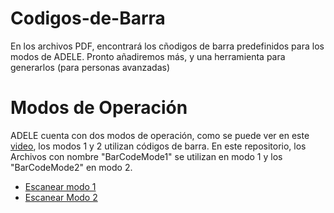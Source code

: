 # Codigos-de-Barra
En los archivos PDF, encontrará los cñodigos de barra predefinidos para los modos de ADELE.  Pronto añadiremos más, y una herramienta para generarlos (para personas avanzadas)

# Modos de Operación

ADELE cuenta con dos modos de operación, como se puede ver en este [video](https://youtu.be/lZS2aOMs-CI), los modos 1 y 2 utilizan códigos de barra.  En este repositorio, los Archivos con nombre "BarCodeMode1" se utilizan en modo 1 y los "BarCodeMode2" en modo 2.

* [Escanear modo 1](https://youtu.be/f8j3VMWKls4)
* [Escanear Modo 2](https://youtu.be/As8qB_DAXSo)
